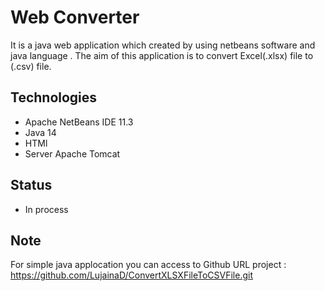 
Web Converter 
==============================
It is a java web application which created by using netbeans software and java language . 
The aim of this application is to convert Excel(.xlsx) file to (.csv) file.



Technologies 
------------

- Apache NetBeans IDE 11.3
- Java 14
- HTMl
- Server Apache Tomcat 


Status
------------

- In process


Note
------------

For simple java applocation you can access to Github URL project : https://github.com/LujainaD/ConvertXLSXFileToCSVFile.git
